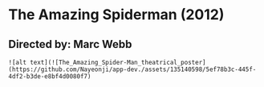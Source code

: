 # The Amazing Spiderman (2012)

## Directed by: Marc Webb

	![alt text](![The_Amazing_Spider-Man_theatrical_poster](https://github.com/Nayeonji/app-dev./assets/135140598/5ef78b3c-445f-4df2-b3de-e8bf4d0080f7)
